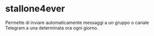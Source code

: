# stallone4ever
Permette di inviare automaticamente messaggi a un gruppo o canale Telegram a una determinata ora ogni giorno.
